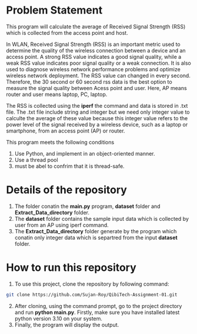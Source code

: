 # Problem Statement

This program will calculate the average of Received Signal Strength (RSS) which is collected from the access point and host.

In WLAN, Received Signal Strength (RSS) is an important metric used to determine the quality of the wireless connection 
between a device and an access point. A strong RSS value indicates a good signal quality, while a weak RSS value indicates 
poor signal quality or a weak connection. It is also used to diagnose wireless network performance problems and optimize wireless 
network deployment. The RSS value can changed in every second. Therefore, the 30 second or 60 second rss data is the best option
to measure the signal quality between Acess point and user. Here, AP means router and user means laptop, PC, laptop.

The RSS is collected using the **iperf** the command and data is stored in .txt file. The .txt file include string and integer but
we need only integer value to calculte the average of these value because this integer value refers to the power level of the 
signal received by a wireless device, such as a laptop or smartphone, from an access point (AP) or router.

This program  meets  the following conditions
1. Use Python, and implement in an object-oriented manner.
2. Use a thread pool
3. must be abel to confrim that it is thread-safe.


# Details of the repository

1. The folder conatin the **main.py** program, **dataset** folder and **Extract_Data_directory** folder.
2. The **dataset** folder contains the sample input data which is collected by user from an AP using iperf command.
3. The **Extract_Data_directory** folder generate by the program which conatin only integer data which is separtred from the input **dataset** folder.

# How to run this repository

1. To use this project, clone the repository by following command: 
```sh
git clone https://github.com/Sujan-Roy/QibiTech-Assignment-01.git
```
2. After cloning, using the command prompt, go to the project directory and run **python main.py**.
Firstly, make sure you have installed latest python version 3.10 on your system.
3. Finally, the program will display the output.